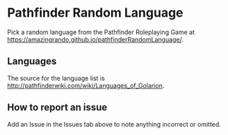 # Pathfinder Random Language

Pick a random language from the Pathfinder Roleplaying Game at https://amazingrando.github.io/pathfinderRandomLanguage/.

## Languages

The source for the language list is http://pathfinderwiki.com/wiki/Languages_of_Golarion.

## How to report an issue

Add an Issue in the Issues tab above to note anything incorrect or omitted. 
